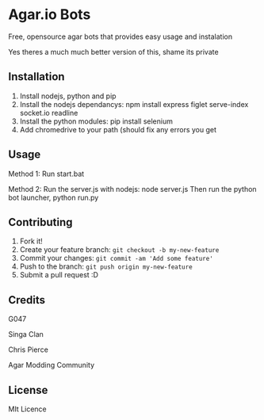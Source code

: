# Agar.io Bots

Free, opensource agar bots that provides easy usage and instalation

Yes theres a much much better version of this, shame its private

## Installation

1. Install nodejs, python and pip
2. Install the nodejs dependancys: 
  npm install express figlet serve-index socket.io readline
3. Install the python modules:
  pip install selenium
4. Add chromedrive to your path (should fix any errors you get

## Usage

Method 1:
  Run start.bat

Method 2:
  Run the server.js with nodejs: node server.js
  Then run the python bot launcher, python run.py

## Contributing

1. Fork it!
2. Create your feature branch: `git checkout -b my-new-feature`
3. Commit your changes: `git commit -am 'Add some feature'`
4. Push to the branch: `git push origin my-new-feature`
5. Submit a pull request :D

## Credits

G047

Singa Clan

Chris Pierce

Agar Modding Community

## License

MIt Licence
